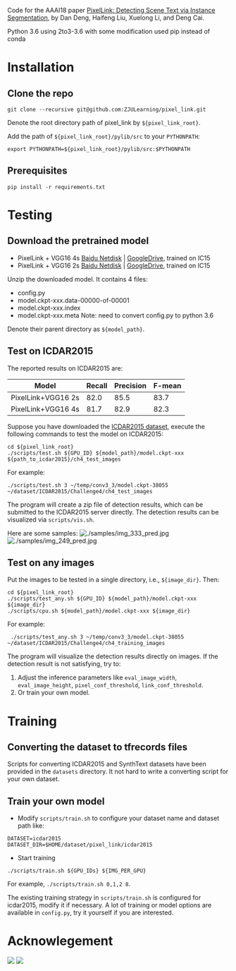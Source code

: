 Code for the AAAI18 paper [PixelLink: Detecting Scene Text via Instance Segmentation](https://arxiv.org/abs/1801.01315), by Dan Deng, Haifeng Liu, Xuelong Li, and Deng Cai.

Python 3.6 using 2to3-3.6 with some modification
used pip instead of conda

# Installation
## Clone the repo
```
git clone --recursive git@github.com:ZJULearning/pixel_link.git
```

Denote the root directory path of pixel_link by `${pixel_link_root}`. 

Add the path of `${pixel_link_root}/pylib/src` to your `PYTHONPATH`:
```
export PYTHONPATH=${pixel_link_root}/pylib/src:$PYTHONPATH
```

## Prerequisites
```
pip install -r requirements.txt
```

# Testing
## Download the pretrained model
* PixelLink + VGG16 4s [Baidu Netdisk](https://pan.baidu.com/s/1jsOc-cutC4GyF-wMMyj5-w) | [GoogleDrive](https://drive.google.com/file/d/19mlX5W8OBalSjhf5oTTS6qEq2eAU8Tg9/view?usp=sharing), trained on IC15
* PixelLink + VGG16 2s [Baidu Netdisk](https://pan.baidu.com/s/1asSFsRSgviU2GnvGt2lAUw) | [GoogleDrive](https://drive.google.com/file/d/1QleZxu_6PSI733G7wzbqeFtc8A3-LmWW/view?usp=sharing), trained on IC15

Unzip the downloaded model. It contains 4 files:

* config.py
* model.ckpt-xxx.data-00000-of-00001
* model.ckpt-xxx.index  
* model.ckpt-xxx.meta
Note: need to convert config.py to python 3.6

Denote their parent directory as `${model_path}`.

## Test on ICDAR2015
The reported results on ICDAR2015  are:

|Model|Recall|Precision|F-mean|
|---|---|---|---|
|PixelLink+VGG16 2s|82.0|85.5|83.7|
|PixelLink+VGG16 4s|81.7|82.9|82.3|

Suppose you have downloaded the [ICDAR2015 dataset](http://rrc.cvc.uab.es/?ch=4&com=downloads), execute the following commands to test the model on ICDAR2015:
```
cd ${pixel_link_root}
./scripts/test.sh ${GPU_ID} ${model_path}/model.ckpt-xxx ${path_to_icdar2015}/ch4_test_images
```
For example:
```
./scripts/test.sh 3 ~/temp/conv3_3/model.ckpt-38055 ~/dataset/ICDAR2015/Challenge4/ch4_test_images
```

The program will create a zip file of  detection results, which can be submitted to the ICDAR2015 server directly.
The detection results can be visualized via `scripts/vis.sh`.

Here are some samples:
![./samples/img_333_pred.jpg](./samples/img_333_pred.jpg)
![./samples/img_249_pred.jpg](./samples/img_249_pred.jpg)


## Test on any images
Put the images to be tested in a single directory, i.e., `${image_dir}`. Then:
```
cd ${pixel_link_root}
./scripts/test_any.sh ${GPU_ID} ${model_path}/model.ckpt-xxx ${image_dir}
./scripts/cpu.sh ${model_path}/model.ckpt-xxx ${image_dir}
```
For example:
```
 ./scripts/test_any.sh 3 ~/temp/conv3_3/model.ckpt-38055 ~/dataset/ICDAR2015/Challenge4/ch4_training_images
```

The program will visualize the detection results directly on images.   If the detection result is not satisfying, try to:

1. Adjust the inference parameters like `eval_image_width`, `eval_image_height`, `pixel_conf_threshold`, `link_conf_threshold`.
2. Or train your own model.

# Training
## Converting the dataset to tfrecords files
Scripts for converting ICDAR2015 and SynthText datasets have been provided in the `datasets` directory.
 It not hard to write a converting script  for your own dataset.

## Train your own model

* Modify `scripts/train.sh` to configure your dataset name and dataset path like:
```
DATASET=icdar2015
DATASET_DIR=$HOME/dataset/pixel_link/icdar2015
```
* Start training
```
./scripts/train.sh ${GPU_IDs} ${IMG_PER_GPU}
```
For example, `./scripts/train.sh 0,1,2 8`. 

The existing training strategy in `scripts/train.sh` is configured for icdar2015, modify it if necessary.  A lot of training or model options  are available in `config.py`, try it yourself if you are interested.

# Acknowlegement
![](http://www.cad.zju.edu.cn/templets/default/imgzd/logo.jpg)
![](http://www.cvte.com/images/logo.png)
